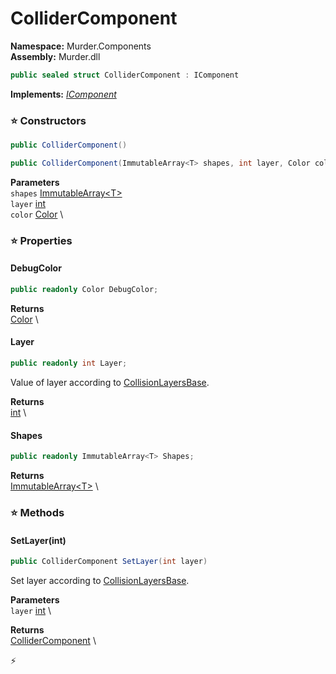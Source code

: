 # ColliderComponent

**Namespace:** Murder.Components \
**Assembly:** Murder.dll

```csharp
public sealed struct ColliderComponent : IComponent
```

**Implements:** _[IComponent](/Bang/Components/IComponent.html)_

### ⭐ Constructors
```csharp
public ColliderComponent()
```

```csharp
public ColliderComponent(ImmutableArray<T> shapes, int layer, Color color)
```

**Parameters** \
`shapes` [ImmutableArray\<T\>](https://learn.microsoft.com/en-us/dotnet/api/System.Collections.Immutable.ImmutableArray-1?view=net-7.0) \
`layer` [int](https://learn.microsoft.com/en-us/dotnet/api/System.Int32?view=net-7.0) \
`color` [Color](/Murder/Core/Graphics/Color.html) \

### ⭐ Properties
#### DebugColor
```csharp
public readonly Color DebugColor;
```

**Returns** \
[Color](/Murder/Core/Graphics/Color.html) \
#### Layer
```csharp
public readonly int Layer;
```

Value of layer according to [CollisionLayersBase](/Murder/Core/Physics/CollisionLayersBase.html).

**Returns** \
[int](https://learn.microsoft.com/en-us/dotnet/api/System.Int32?view=net-7.0) \
#### Shapes
```csharp
public readonly ImmutableArray<T> Shapes;
```

**Returns** \
[ImmutableArray\<T\>](https://learn.microsoft.com/en-us/dotnet/api/System.Collections.Immutable.ImmutableArray-1?view=net-7.0) \
### ⭐ Methods
#### SetLayer(int)
```csharp
public ColliderComponent SetLayer(int layer)
```

Set layer according to [CollisionLayersBase](/Murder/Core/Physics/CollisionLayersBase.html).

**Parameters** \
`layer` [int](https://learn.microsoft.com/en-us/dotnet/api/System.Int32?view=net-7.0) \

**Returns** \
[ColliderComponent](/Murder/Components/ColliderComponent.html) \



⚡
